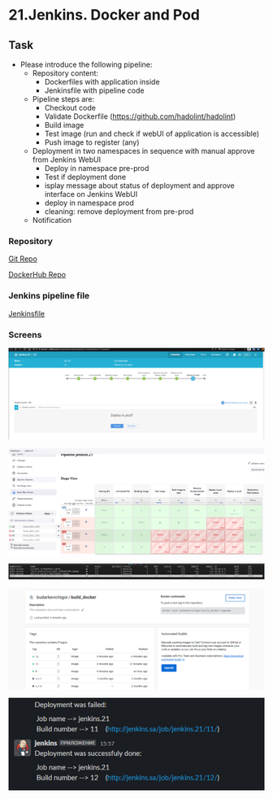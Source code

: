 # 21.Jenkins. Docker and Pod

## Task

- Please introduce the following pipeline:
  - Repository content:
    - Dockerfiles with application inside
    - Jenkinsfile with pipeline code
  - Pipeline steps are:
    - Checkout code
    - Validate Dockerfile (https://github.com/hadolint/hadolint)
    - Build image
    - Test image (run and check if webUI of application is accessible)
    - Push image to register (any)
  - Deployment in two namespaces in sequence with manual approve from Jenkins WebUI
    - Deploy in namespace pre-prod
    - Test if deployment done
    - isplay message about status of deployment and approve interface on Jenkins WebUI
    - deploy in namespace prod
    - cleaning: remove deployment from pre-prod
  - Notification

### Repository

[Git Repo](https://github.com/igortank/build-docker)

[DockerHub Repo](https://hub.docker.com/repository/docker/budarkevichigor/build_docker/)

### Jenkins pipeline file

[Jenkinsfile](Jenkinsfile)

### Screens

![deploy1.bmp](deploy1.bmp)

![jenkins.png](jenkins.png)

![k9s.png](k9s.png)

![dockerhub.png](dockerhub.png)

![slack.png](slack.png)